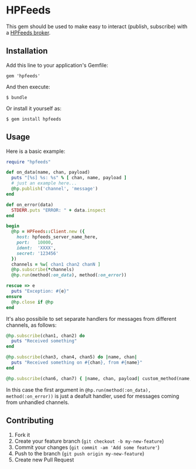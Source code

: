 # HPFeeds

This gem should be used to make easy to interact (publish, subscribe) with a [HPFeeds broker](https://redmine.honeynet.org/projects/hpfeeds/wiki).

## Installation

Add this line to your application's Gemfile:

    gem 'hpfeeds'

And then execute:

    $ bundle

Or install it yourself as:

    $ gem install hpfeeds

## Usage

Here is a basic example:

```ruby
require "hpfeeds"

def on_data(name, chan, payload)
  puts "[%s] %s: %s" % [ chan, name, payload ]
  # just an example here...
  @hp.publish('channel', 'message')
end

def on_error(data)
  STDERR.puts "ERROR: " + data.inspect
end

begin
  @hp = HPFeeds::Client.new ({
    host: hpfeeds_server_name_here,
    port:   10000,
    ident:  'XXXX',
    secret: '123456'
  })
  channels = %w[ chan1 chan2 chanN ]
  @hp.subscribe(*channels)
  @hp.run(method(:on_data), method(:on_error))

rescue => e
  puts "Exception: #{e}"
ensure
  @hp.close if @hp
end
```
It's also possibile to set separate handlers for messages from different channels, as follows:
```ruby
@hp.subscribe(chan1, chan2) do
  puts "Received something"
end

@hp.subscribe(chan3, chan4, chan5) do |name, chan|
  puts "Received something on #{chan}, from #{name}"
end

@hp.subscribe(chan6, chan7) { |name, chan, payload| custom_method(name, chan, payload) }
```
In this case the first argument in ```@hp.run(method(:on_data), method(:on_error))``` is just a deafult handler, used for messages coming from unhandled channels.
## Contributing

1. Fork it
2. Create your feature branch (`git checkout -b my-new-feature`)
3. Commit your changes (`git commit -am 'Add some feature'`)
4. Push to the branch (`git push origin my-new-feature`)
5. Create new Pull Request
